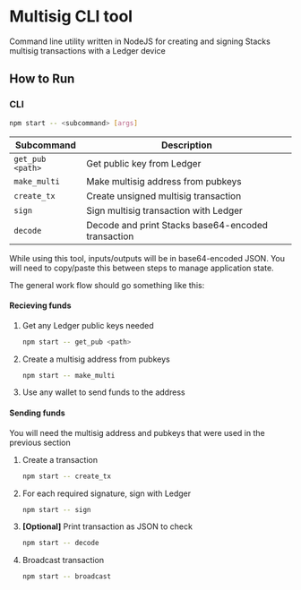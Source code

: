 # Multisig CLI tool

Command line utility written in NodeJS for creating and signing Stacks multisig transactions with a Ledger device

## How to Run

### CLI

```sh
npm start -- <subcommand> [args]
```

| Subcommand       | Description                                                    |
| ---------------- | -------------------------------------------------------------- |
| `get_pub <path>` | Get public key from Ledger                                     |
| `make_multi`     | Make multisig address from pubkeys                             |
| `create_tx`      | Create unsigned multisig transaction                           |
| `sign`           | Sign multisig transaction with Ledger                          |
| `decode`         | Decode and print Stacks base64-encoded transaction             |

While using this tool, inputs/outputs will be in base64-encoded JSON.
You will need to copy/paste this between steps to manage application state.

The general work flow should go something like this:

#### Recieving funds

1. Get any Ledger public keys needed
   ```sh
   npm start -- get_pub <path>
   ```

2. Create a multisig address from pubkeys
   ```sh
   npm start -- make_multi
   ```

3. Use any wallet to send funds to the address

#### Sending funds

You will need the multisig address and pubkeys that were used in the previous section

1. Create a transaction
   ```sh
   npm start -- create_tx
   ```

2. For each required signature, sign with Ledger
   ```sh
   npm start -- sign
   ```

3. **[Optional]** Print transaction as JSON to check
   ```sh
   npm start -- decode
   ```

3. Broadcast transaction
   ```sh
   npm start -- broadcast
   ```